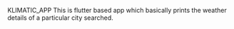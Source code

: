 KLIMATIC_APP
This is flutter based app which basically prints the weather details of a particular city searched.
